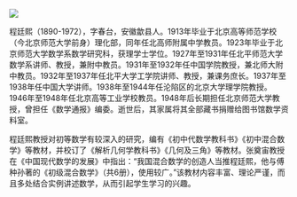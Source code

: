 ![](https://s2.loli.net/2022/08/31/JvGp7RcW1tEAwIo.png)

程廷熙（1890-1972），字春台，安徽歙县人。1913年毕业于北京高等师范学校（今北京师范大学前身）理化部，同年任北高师附属中学教员。1923年毕业于北京师范大学数学系数学研究科，获理学士学位。1927年至1931年任北平师范大学数学系讲师、教授，兼附中教员。1931年至1932年任中国学院教授，兼北师大附中教员。1932年至1937年任北平大学工学院讲师、教授，兼课务庶长。1937年至1938年任中国大学讲师。1938年至1944年任沦陷区的北京大学理学院教授。1946年至1948年任北京高等工业学校教员。1948年后长期担任北京师范大学教授，曾担任《数学通报》编委。逝世后，其家属将其全部藏书捐赠给图书馆数学资料室。

程廷熙教授对初等数学有较深入的研究，编有《初中代数学教科书》《初中混合数学》等教材，并校订了《解析几何学教科书》《几何及三角》等教材。张奠宙教授在《中国现代数学的发展》中指出：“我国混合数学的创造人当推程廷熙，他与傅种孙著的《初级混合数学》（共6册），使用较广。”该教材内容丰富、理论严谨，而且多处结合实例讲述数学，从而引起学生学习的兴趣。
